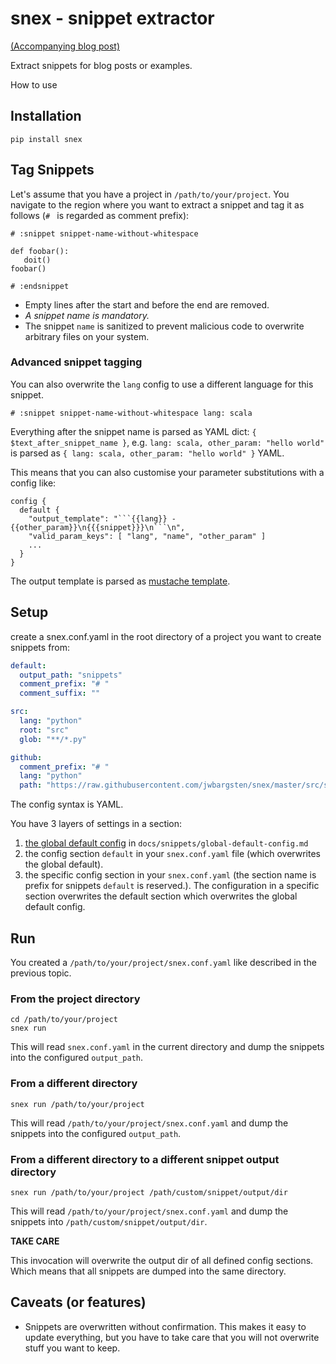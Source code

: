 # snex - snippet extractor

[(Accompanying blog post)](https://bargsten.org/wissen/snex/)

Extract snippets for blog posts or examples.

How to use

## Installation

    pip install snex

## Tag Snippets

Let's assume that you have a project in `/path/to/your/project`. You navigate to the
region where you want to extract a snippet and tag it as follows (`# ` is regarded as
comment prefix):

    # :snippet snippet-name-without-whitespace

    def foobar():
       doit()
    foobar()

    # :endsnippet

- Empty lines after the start and before the end are removed.
- _A snippet name is mandatory._
- The snippet `name` is sanitized to prevent malicious code to overwrite arbitrary files
  on your system.

### Advanced snippet tagging

You can also overwrite the `lang` config to use a different language for this snippet.

```
# :snippet snippet-name-without-whitespace lang: scala
```

Everything after the snippet name is parsed as YAML dict:
`{ $text_after_snippet_name }`, e.g. `lang: scala, other_param: "hello world"` is parsed
as `{ lang: scala, other_param: "hello world" }` YAML.

This means that you can also customise your parameter substitutions with a config like:

````
config {
  default {
    "output_template": "```{{lang}} - {{other_param}}\n{{{snippet}}}\n```\n",
    "valid_param_keys": [ "lang", "name", "other_param" ]
    ...
  }
}
````

The output template is parsed as [mustache template](https://mustache.github.io/).

## Setup

create a snex.conf.yaml in the root directory of a project you want to create snippets from:

```yaml
default:
  output_path: "snippets"
  comment_prefix: "# "
  comment_suffix: ""

src:
  lang: "python"
  root: "src"
  glob: "**/*.py"

github:
  comment_prefix: "# "
  lang: "python"
  path: "https://raw.githubusercontent.com/jwbargsten/snex/master/src/snex/core.py"
```

The config syntax is YAML.

You have 3 layers of settings in a section:

1.  [the global default config](docs/snippets/src-global-default-config.md) in
    `docs/snippets/global-default-config.md`
2.  the config section `default` in your `snex.conf.yaml` file (which overwrites the global
    default).
3.  the specific config section in your `snex.conf.yaml` (the section name is prefix for
    snippets `default` is reserved.). The configuration in a specific section overwrites
    the default section which overwrites the global default config.

## Run

You created a `/path/to/your/project/snex.conf.yaml` like described in the previous topic.

### From the project directory

    cd /path/to/your/project
    snex run

This will read `snex.conf.yaml` in the current directory and dump the snippets into the
configured `output_path`.

### From a different directory

    snex run /path/to/your/project

This will read `/path/to/your/project/snex.conf.yaml` and dump the snippets into the
configured `output_path`.

### From a different directory to a different snippet output directory

    snex run /path/to/your/project /path/custom/snippet/output/dir

This will read `/path/to/your/project/snex.conf.yaml` and dump the snippets into
`/path/custom/snippet/output/dir`.

**TAKE CARE**

This invocation will overwrite the output dir of all defined config sections. Which
means that all snippets are dumped into the same directory.

## Caveats (or features)

- Snippets are overwritten without confirmation. This makes it easy to update
  everything, but you have to take care that you will not overwrite stuff you want to
  keep.

